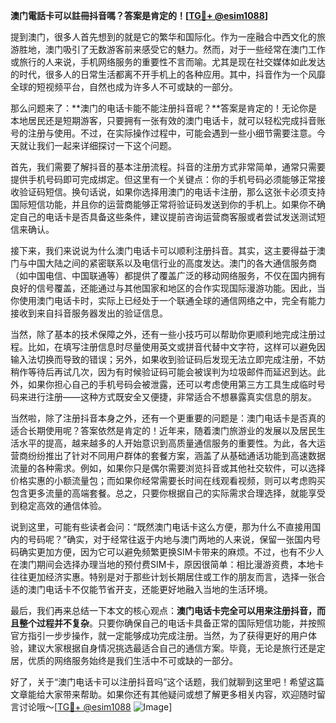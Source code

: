 **澳门電話卡可以註冊抖音嗎？答案是肯定的！[[TG💪+ @esim1088](https://t.me/s/esim1088)]**

提到澳门，很多人首先想到的就是它的繁华和国际化。作为一座融合中西文化的旅游胜地，澳门吸引了无数游客前来感受它的魅力。然而，对于一些经常在澳门工作或旅行的人来说，手机网络服务的重要性不言而喻。尤其是现在社交媒体如此发达的时代，很多人的日常生活都离不开手机上的各种应用。其中，抖音作为一个风靡全球的短视频平台，自然也成为许多人不可或缺的一部分。

那么问题来了：**澳门的电话卡能不能注册抖音呢？**答案是肯定的！无论你是本地居民还是短期游客，只要拥有一张有效的澳门电话卡，就可以轻松完成抖音账号的注册与使用。不过，在实际操作过程中，可能会遇到一些小细节需要注意。今天就让我们一起来详细探讨一下这个问题。

首先，我们需要了解抖音的基本注册流程。抖音的注册方式非常简单，通常只需要提供手机号码即可完成绑定。但这里有一个关键点：你的手机号码必须能够正常接收验证码短信。换句话说，如果你选择用澳门的电话卡注册，那么这张卡必须支持国际短信功能，并且你的运营商能够正常将验证码发送到你的手机上。如果你不确定自己的电话卡是否具备这些条件，建议提前咨询运营商客服或者尝试发送测试短信来确认。

接下来，我们来说说为什么澳门电话卡可以顺利注册抖音。其实，这主要得益于澳门与中国大陆之间的紧密联系以及电信行业的高度发达。澳门的各大通信服务商（如中国电信、中国联通等）都提供了覆盖广泛的移动网络服务，不仅在国内拥有良好的信号覆盖，还能通过与其他国家和地区的合作实现国际漫游功能。因此，当你使用澳门电话卡时，实际上已经处于一个联通全球的通信网络之中，完全有能力接收到来自抖音服务器发出的验证信息。

当然，除了基本的技术保障之外，还有一些小技巧可以帮助你更顺利地完成注册过程。比如，在填写注册信息时尽量使用英文或拼音代替中文字符，这样可以避免因输入法切换而导致的错误；另外，如果收到验证码后发现无法立即完成注册，不妨稍作等待后再试几次，因为有时候验证码可能会被误判为垃圾邮件而延迟到达。此外，如果你担心自己的手机号码会被泄露，还可以考虑使用第三方工具生成临时号码来进行注册——这种方式既安全又便捷，非常适合不想暴露真实信息的朋友。

当然啦，除了注册抖音本身之外，还有一个更重要的问题是：澳门电话卡是否真的适合长期使用呢？答案依然是肯定的！近年来，随着澳门旅游业的发展以及居民生活水平的提高，越来越多的人开始意识到高质量通信服务的重要性。为此，各大运营商纷纷推出了针对不同用户群体的套餐方案，涵盖了从基础通话功能到高速数据流量的各种需求。例如，如果你只是偶尔需要浏览抖音或其他社交软件，可以选择价格实惠的小额流量包；而如果你经常需要长时间在线观看视频，则可以考虑购买包含更多流量的高端套餐。总之，只要你根据自己的实际需求合理选择，就能享受到稳定高效的通信体验。

说到这里，可能有些读者会问：“既然澳门电话卡这么方便，那为什么不直接用国内的号码呢？”确实，对于经常往返于内地与澳门两地的人来说，保留一张国内号码确实更加方便，因为它可以避免频繁更换SIM卡带来的麻烦。不过，也有不少人在澳门期间会选择办理当地的预付费SIM卡，原因很简单：相比漫游资费，本地卡往往更加经济实惠。特别是对于那些计划长期居住或工作的朋友而言，选择一张合适的澳门电话卡不仅能节省开支，还能更好地融入当地的生活环境。

最后，我们再来总结一下本文的核心观点：**澳门电话卡完全可以用来注册抖音，而且整个过程并不复杂**。只要你确保自己的电话卡具备正常的国际短信功能，并按照官方指引一步步操作，就一定能够成功完成注册。当然，为了获得更好的用户体验，建议大家根据自身情况挑选最适合自己的通信方案。毕竟，无论是旅行还是定居，优质的网络服务始终是我们生活中不可或缺的一部分。

好了，关于“澳门电话卡可以注册抖音吗”这个话题，我们就聊到这里吧！希望这篇文章能给大家带来帮助。如果你还有其他疑问或想了解更多相关内容，欢迎随时留言讨论哦～[[TG💪+ @esim1088](https://t.me/s/esim1088) ![Image](https://i.postimg.cc/4NQfJmqS/Snipaste-2025-05-13-00-14-12.png)]